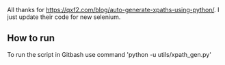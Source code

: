 All thanks for https://qxf2.com/blog/auto-generate-xpaths-using-python/. I just update their code for new selenium.

## How to run
 To run the script in Gitbash use command 'python -u utils/xpath_gen.py'
